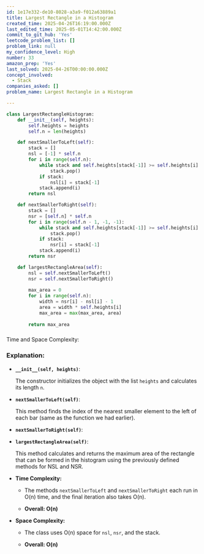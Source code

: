 ```yaml
---
id: 1e17e332-de10-8028-a3a9-f012a63889a1
title: Largest Rectangle in a Histogram
created_time: 2025-04-26T16:19:00.000Z
last_edited_time: 2025-05-01T14:42:00.000Z
commit_to_git_hub: 'Yes'
leetcode_problem_list: []
problem_link: null
my_confidence_level: High
number: 33
amazon_prep: 'Yes'
last_solved: 2025-04-26T00:00:00.000Z
concept_involved:
  - Stack
companies_asked: []
problem_name: Largest Rectangle in a Histogram

---
```


```python
class LargestRectangleHistogram:
    def __init__(self, heights):
        self.heights = heights
        self.n = len(heights)

    def nextSmallerToLeft(self):
        stack = []
        nsl = [-1] * self.n
        for i in range(self.n):
            while stack and self.heights[stack[-1]] >= self.heights[i]:
                stack.pop()
            if stack:
                nsl[i] = stack[-1]
            stack.append(i)
        return nsl

    def nextSmallerToRight(self):
        stack = []
        nsr = [self.n] * self.n
        for i in range(self.n - 1, -1, -1):
            while stack and self.heights[stack[-1]] >= self.heights[i]:
                stack.pop()
            if stack:
                nsr[i] = stack[-1]
            stack.append(i)
        return nsr

    def largestRectangleArea(self):
        nsl = self.nextSmallerToLeft()
        nsr = self.nextSmallerToRight()
        
        max_area = 0
        for i in range(self.n):
            width = nsr[i] - nsl[i] - 1
            area = width * self.heights[i]
            max_area = max(max_area, area)
        
        return max_area

```

###

Time and Space Complexity:

### Explanation:

*   **`__init__(self, heights)`**:

    The constructor initializes the object with the list `heights` and calculates its length `n`.

*   **`nextSmallerToLeft(self)`**:

    This method finds the index of the nearest smaller element to the left of each bar (same as the function we had earlier).

*   **`nextSmallerToRight(self)`**:

*   **`largestRectangleArea(self)`**:

    This method calculates and returns the maximum area of the rectangle that can be formed in the histogram using the previously defined methods for NSL and NSR.

*   **Time Complexity:**

    *   The methods `nextSmallerToLeft` and `nextSmallerToRight` each run in O(n) time, and the final iteration also takes O(n).

    *   **Overall: O(n)**

*   **Space Complexity:**

    *   The class uses O(n) space for `nsl`, `nsr`, and the stack.

    *   **Overall: O(n)**
